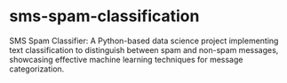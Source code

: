 # sms-spam-classification
SMS Spam Classifier: A Python-based data science project implementing text classification to distinguish between spam and non-spam messages, showcasing effective machine learning techniques for message categorization.
